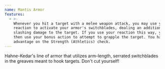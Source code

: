 ```yaml
---
name: Mantis Armor
features:
  - >-
    Whenever you hit a target with a melee weapon attack, you may use your
    reaction to activate your armor's switchblades, dealing an additional 1d6
    slashing damage to the target. If you use your reaction this way, you may
    then use your bonus action to attempt to grapple the target. You have
    advantage on the Strength (Athletics) check.
---
```

Hahne-Kedar's line of armor that utilizes arm-length, serrated switchblades in the greaves meant to 
hook targets. Don't cut yourself!